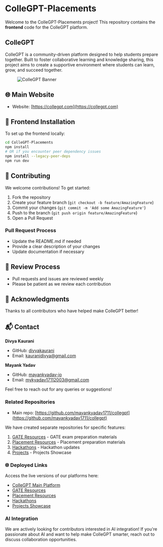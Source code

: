 # ColleGPT-Placements

Welcome to the ColleGPT-Placements project! This repository contains the **frontend** code for the ColleGPT platform.

## ColleGPT

ColleGPT is a community-driven platform designed to help students prepare together. Built to foster collaborative learning and knowledge sharing, this project aims to create a supportive environment where students can learn, grow, and succeed together.

<figure>
    <img src=".gitbook/assets/collegptBanner.png" alt="ColleGPT Banner">
</figure>

## 🌐 Main Website

- Website: [https://collegpt.com](https://collegpt.com)

## 🚀 Frontend Installation

To set up the frontend locally:

```bash
cd ColleGPT-Placements
npm install
# OR if you encounter peer dependency issues
npm install --legacy-peer-deps
npm run dev
```

## 🤝 Contributing

We welcome contributions! To get started:

1. Fork the repository
2. Create your feature branch (`git checkout -b feature/AmazingFeature`)
3. Commit your changes (`git commit -m 'Add some AmazingFeature'`)
4. Push to the branch (`git push origin feature/AmazingFeature`)
5. Open a Pull Request

### Pull Request Process

- Update the README.md if needed
- Provide a clear description of your changes
- Update documentation if necessary

## 📝 Review Process

- Pull requests and issues are reviewed weekly
- Please be patient as we review each contribution

## 🙏 Acknowledgments

Thanks to all contributors who have helped make ColleGPT better!

## 📬 Contact

**Divya Kaurani**  
- GitHub: [divyakaurani](https://github.com/KauraniDivya)  
- Email: kauranidivya@gmail.com

**Mayank Yadav**  
- GitHub: [mayankyadav-io](https://github.com/mayankyadav1711)  
- Email: mykyadav17112003@gmail.com

Feel free to reach out for any queries or suggestions!

### Related Repositories

- Main repo: [https://github.com/mayankyadav1711/collegpt](https://github.com/mayankyadav1711/collegpt)

We have created separate repositories for specific features:

1. [GATE Resources](https://github.com/KauraniDivya/ColleGPT-GATE) - GATE exam preparation materials
2. [Placement Resources](https://github.com/KauraniDivya/ColleGPT-Placement) - Placement preparation materials
3. [Hackathons](https://github.com/KauraniDivya/ColleGPT-Hackathon) - Hackathon updates
4. [Projects](https://github.com/KauraniDivya/ColleGPT-Projects) - Projects Showcase

### 🌐 Deployed Links

Access the live versions of our platforms here:

- [ColleGPT Main Platform](https://collegpt.com/)
- [GATE Resources](https://gate.collegpt.com/)
- [Placement Resources](https://jobs.collegpt.com/)
- [Hackathons](https://hackathons.collegpt.com/)
- [Projects Showcase](https://projects.collegpt.com/)

### AI Integration

We are actively looking for contributors interested in AI integration! If you're passionate about AI and want to help make ColleGPT smarter, reach out to discuss collaboration opportunities.